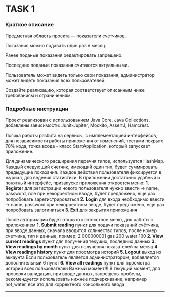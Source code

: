 # TASK 1

### Краткое описание
Предметная область проекта — показатели счетчиков.

Показания можно подавать один раз в месяц.

Ранее поданые показания редактировать запрещено.

Последние поданые показания считаются актуальными.

Пользователь может видеть только свои показания, администратор может видеть показания всех пользователей.

Создайте реализацию, которая соответствует описанным ниже требованиям и ограничениям.

### Подробные инструкции
Проект реализован с использованием Java Core, Java Collections, добавлены зависимости: Junit-Jupiter, Mockito, AssertJ,
Hamcrest.

Логика работы разбита на сервисы, с имплементацией интерфейсов, для независимости работы приложения от изменений, тестами покрыто 70% кода, точка входа - класс StartApplication, который запускает приложение.

Для динамического расширения перечня типов, используется HashMap.
Каждый следующий счетчик, имеющий один тип, будет суммировать предыдущие показания.
Каждое действия пользователя фиксируется в журнал, для ведения статистики.
В приложении достаточно удобный и понятный интерфейс, призапуске приложения откроется меню:
**1. Register**
для регистрации нового пользователя нужно ввести -> name, password, role
при некорректном вводе, будет предложено, еще раз попробовать зарегистрироваться
**2. Login**
для входа необходимо ввести -> name, password
при некорректном вводе, будет предложено, еще раз попробовать залогиниться
**3. Exit**
для закрытия приложения

После авторизации будет открыто контекстное меню, для работы с приложением
**1. Submit reading**
пункт для подачи показаний счётчика,
при вводе данных, сначала вводится количество типов, после номер счетчика, тип и данные, пример:
2
000000001
gas
200
water
100
**2. View current readings**
пункт для получения текущих, последних данных
**3. View readings by month**
пункт для получения показателей за месяц
**4. View readings history**
пункт для просмотра историй
**5. Logout**
выход из аккаунта
Если пользователь является администратором, добавляется дополнительный 6 пункт
**6. View all readings**
пункт для просмотра историй всех пользователей
Важный момент!!!
В текущий момент, для проверки валидации, при вводе данных, запрещены пробелы,
рекомендуется использовать нижнее подчеркивание, например hot_water, все это для корректного консольного ввода
****

